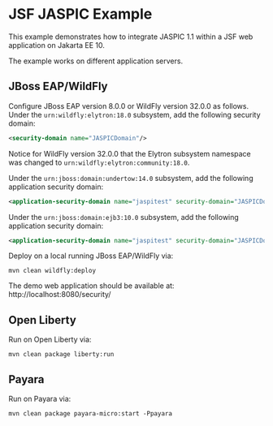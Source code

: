 # JSF JASPIC Example

This example demonstrates how to integrate JASPIC 1.1 within a JSF web application on Jakarta EE 10.

The example works on different application servers.


## JBoss EAP/WildFly

Configure JBoss EAP version 8.0.0 or WildFly version 32.0.0 as follows.
Under the `urn:wildfly:elytron:18.0` subsystem, add the following security domain:
```xml
<security-domain name="JASPICDomain"/>
```
Notice for WildFly version 32.0.0 that the Elytron subsystem namespace was changed to `urn:wildfly:elytron:community:18.0`.

Under the `urn:jboss:domain:undertow:14.0` subsystem, add the following application security domain:
```xml
<application-security-domain name="jaspitest" security-domain="JASPICDomain" integrated-jaspi="false"/>
```

Under the `urn:jboss:domain:ejb3:10.0` subsystem, add the following application security domain:
```xml
<application-security-domain name="jaspitest" security-domain="JASPICDomain"/>
```

Deploy on a local running JBoss EAP/WildFly via:
```
mvn clean wildfly:deploy
```

The demo web application should be available at: http://localhost:8080/security/


## Open Liberty

Run on Open Liberty via:
```
mvn clean package liberty:run
```


## Payara

Run on Payara via:
```
mvn clean package payara-micro:start -Ppayara
```
